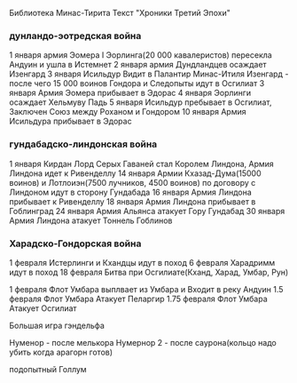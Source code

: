 Библиотека Минас-Тирита Текст "Хроники Третий Эпохи"

### дунландо-эотредская война
1 января армия Эомера I Эорлинга(20 000 кавалеристов) пересекла Андуин и ушла в Истемнет
2 января армия Дундландцев осаждает Изенгард
3 января Исильдур Видит в Палантир Минас-Итиля Изенгард - после чего 15 000 воинов Гондора и Следопыты идут в Осгилиат
3 января Армия Эомера прибывает в Эдорас
4 января Эорлинги осаждает Хельмуву Падь
5 января Исильдур пребывает в Осгилиат, Заключен Союз между Роханом и Гондором
10 января Армия Исильдура прибывает в Эдорас
### гундабадско-линдонская война
1 января Кирдан Лорд Серых Гаваней стал Королем Линдона, Армия Линдона идет к Ривенделлу
14 января Армии Кхазад-Дума(15000 воинов) и Лотлоиэн(7500 лучников, 4500 воинов) по договору с Линдоном идут в сторону Гундабада
16 января Армия Линдона прибывает к Ривенделлу
18 января Армия Линдона прибывает в Гоблинград
24 января Армия Альянса атакует Гору Гундабад
30 января Армия Линдона атакует Тоннель Гоблинов

### Харадско-Гондорская война

1 февраля Истерлинги и Кхандцы идут в поход
6 февраля Харадримм идут в поход
18 февраля Битва при Осгилиате(Кханд, Харад, Умбар, Рун)


1 февраля Флот Умбара выплвает из Умбара и Входит в реку Андуин
1.5 февраля Флот Умбара Атакует Пеларгир
1.75 февраля Флот Умбара Атакует Осгилиат






Большая игра гэндельфа

Нуменор - после мелькора
Нумернор 2 - после саурона(кольцо надо убить когда арагорн готов)

подопытный Голлум
